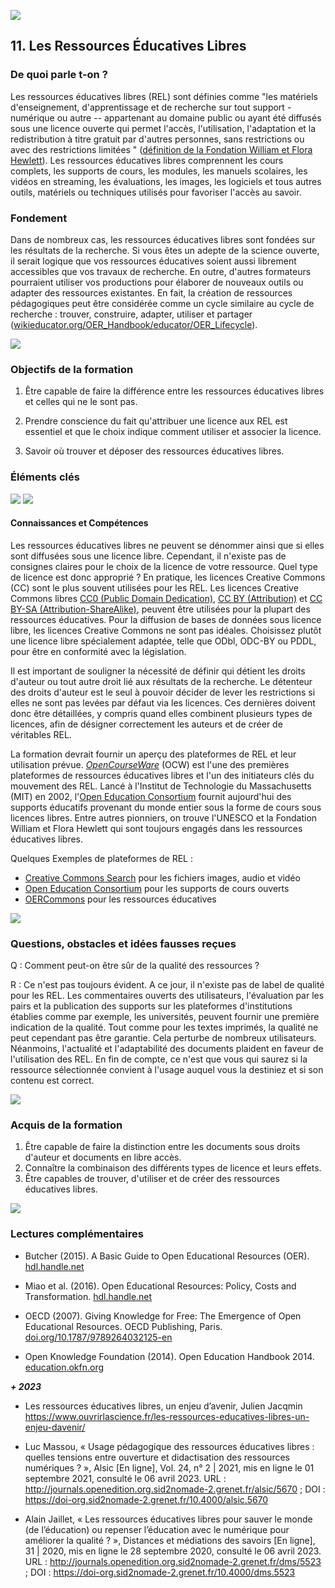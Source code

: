 ![](/Images/Icons/open_education.png)

## 11. Les Ressources Éducatives Libres 

### De quoi parle t-on ? 

Les ressources éducatives libres (REL) sont définies comme "les matériels d'enseignement, d'apprentissage et de recherche sur tout support - numérique ou autre -- appartenant au domaine public ou ayant été diffusés sous une licence ouverte qui permet l'accès, l'utilisation, l'adaptation et la redistribution à titre gratuit par d'autres personnes, sans restrictions ou avec des restrictions limitées " ([définition de la Fondation William et Flora Hewlett](https://www.hewlett.org/strategy/open-educational-resources/)). Les ressources éducatives libres comprennent les cours complets, les supports de cours, les modules, les manuels scolaires, les vidéos en streaming, les évaluations, les images, les logiciels et tous autres outils, matériels ou techniques utilisés pour favoriser l'accès au savoir.

### Fondement 

Dans de nombreux cas, les ressources éducatives libres sont fondées sur les résultats de la recherche. Si vous êtes un adepte de la science ouverte, il serait logique que vos ressources éducatives soient aussi librement accessibles que vos travaux de recherche. En outre, d'autres formateurs pourraient utiliser vos productions pour élaborer de nouveaux outils ou adapter des ressources existantes. En fait, la création de ressources pédagogiques peut être considérée comme un cycle similaire au cycle de recherche : trouver, construire, adapter, utiliser et partager ([wikieducator.org/OER_Handbook/educator/OER_Lifecycle](http://wikieducator.org/OER_Handbook/educator/OER_Lifecycle)).

![](/Images/Icons/finish.png)

### Objectifs de la formation 

1.  Être capable de faire la différence entre les ressources éducatives libres et celles qui ne le sont pas.

2.  Prendre conscience du fait qu'attribuer une licence aux REL est essentiel et que le choix indique comment utiliser et associer la licence.

3.  Savoir où trouver et déposer des ressources éducatives libres.

### Éléments clés

![](/Images/Icons/brain.png)
![](/Images/Icons/gears.png)

#### Connaissances et Compétences

Les ressources éducatives libres ne peuvent se dénommer ainsi que si elles sont diffusées sous une licence libre. Cependant, il n'existe pas de consignes claires pour le choix de la licence de votre ressource. Quel type de licence est donc approprié ? En pratique, les licences Creative Commons (CC) sont le plus souvent utilisées pour les REL. Les licences Creative Commons libres [CC0 (Public Domain Dedication)](https://creativecommons.org/publicdomain/zero/1.0/deed.fr), [CC BY (Attribution)](https://creativecommons.org/licenses/by/4.0/deed.fr) et [CC BY-SA (Attribution-ShareAlike)](https://creativecommons.org/licenses/by-sa/4.0/deed.fr), peuvent être utilisées pour la plupart des ressources éducatives. Pour la diffusion de bases de données sous licence libre, les licences Creative Commons ne sont pas idéales. Choisissez plutôt une licence libre spécialement adaptée, telle que ODbl, ODC-BY ou PDDL, pour être en conformité avec la législation.

Il est important de souligner la nécessité de définir qui détient les droits d'auteur ou tout autre droit lié aux résultats de la recherche. Le détenteur des droits d'auteur est le seul à pouvoir décider de lever les restrictions si elles ne sont pas levées par défaut via les licences. Ces dernières doivent donc être détaillées, y compris quand elles combinent plusieurs types de licences, afin de désigner correctement les auteurs et de créer de véritables REL.

La formation devrait fournir un aperçu des plateformes de REL et leur utilisation prévue. [*OpenCourseWare*](https://fr.wikipedia.org/wiki/OpenCourseWare) (OCW) est l'une des premières plateformes de ressources éducatives libres et l'un des initiateurs clés du mouvement des REL. Lancé à l'Institut de Technologie du Massachusetts (MIT) en 2002, l'[Open Education Consortium](http://www.oeconsortium.org/) fournit aujourd'hui des supports éducatifs provenant du monde entier sous la forme de cours sous licences libres. Entre autres pionniers, on trouve l'UNESCO et la Fondation William et Flora Hewlett qui sont toujours engagés dans les ressources éducatives libres.

Quelques Exemples de plateformes de REL :

- [Creative Commons Search](https://search.creativecommons.org/) pour les fichiers images, audio et vidéo
- [Open Education Consortium](http://www.oeconsortium.org/) pour les supports de cours ouverts
- [OERCommons](https://www.oercommons.org/) pour les ressources éducatives

![](/Images/Icons/questions.png)


### Questions, obstacles et idées fausses reçues 

Q : Comment peut-on être sûr de la qualité des ressources ?

R : Ce n'est pas toujours évident. A ce jour, il n'existe pas de label de qualité pour les REL. Les commentaires ouverts des utilisateurs, l'évaluation par les pairs et la publication des supports sur les plateformes d'institutions établies comme par exemple, les universités, peuvent fournir une première indication de la qualité. Tout comme pour les textes imprimés, la qualité ne peut cependant pas être garantie. Cela perturbe de nombreux utilisateurs. Néanmoins, l'actualité et l'adaptabilité des documents plaident en faveur de l'utilisation des REL. En fin de compte, ce n'est que vous qui saurez si la ressource sélectionnée convient à l'usage auquel vous la destiniez et si son contenu est correct.

![](/Images/Icons/output.png)

### Acquis de la formation 

1.  Être capable de faire la distinction entre les documents sous droits d'auteur et documents en libre accès.
2.  Connaître la combinaison des différents types de licence et leurs effets.
3.  Être capables de trouver, d'utiliser et de créer des ressources éducatives libres.


![](/Images/Icons/magnifying_glass.png)

### Lectures complémentaires 

* Butcher (2015). A Basic Guide to Open Educational Resources (OER). [hdl.handle.net](http://hdl.handle.net/11599/36)

* Miao et al. (2016). Open Educational Resources: Policy, Costs and Transformation. [hdl.handle.net](http://hdl.handle.net/11599/2306)

* OECD (2007). Giving Knowledge for Free: The Emergence of Open Educational Resources. OECD Publishing, Paris. [doi.org/10.1787/9789264032125-en](http://dx.doi.org/10.1787/9789264032125-en)

* Open Knowledge Foundation (2014). Open Education Handbook 2014. [education.okfn.org](https://education.okfn.org/handbooks/handbook/)

***+ 2023***

* Les ressources éducatives libres, un enjeu d’avenir, Julien Jacqmin https://www.ouvrirlascience.fr/les-ressources-educatives-libres-un-enjeu-davenir/

* Luc Massou, « Usage pédagogique des ressources éducatives libres : quelles tensions entre ouverture et didactisation des ressources numériques ? », Alsic [En ligne], Vol. 24, n° 2 | 2021, mis en ligne le 01 septembre 2021, consulté le 06 avril 2023. URL : http://journals.openedition.org.sid2nomade-2.grenet.fr/alsic/5670 ; DOI : https://doi-org.sid2nomade-2.grenet.fr/10.4000/alsic.5670

* Alain Jaillet, « Les ressources éducatives libres pour sauver le monde (de l’éducation) ou repenser l’éducation avec le numérique pour améliorer la qualité ? », Distances et médiations des savoirs [En ligne], 31 | 2020, mis en ligne le 28 septembre 2020, consulté le 06 avril 2023. URL : http://journals.openedition.org.sid2nomade-2.grenet.fr/dms/5523 ; DOI : https://doi-org.sid2nomade-2.grenet.fr/10.4000/dms.5523
